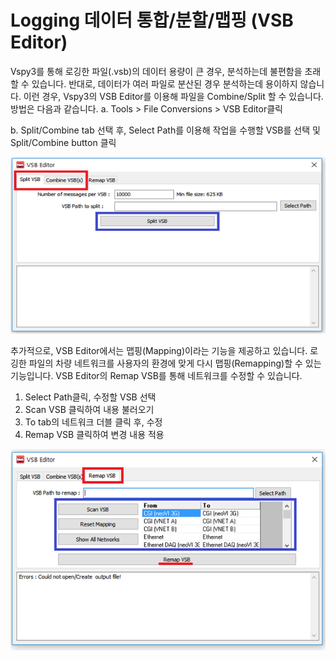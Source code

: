 # Logging 데이터 통합/분할/맵핑 (VSB Editor)

Vspy3를 통해 로깅한 파일(.vsb)의 데이터 용량이 큰 경우, 분석하는데 불편함을 초래할 수 있습니다. 반대로, 데이터가 여러 파일로 분산된 경우 분석하는데 용이하지 않습니다. 이런 경우, Vspy3의 VSB Editor를 이용해 파일을 Combine/Split 할 수 있습니다. 방법은 다음과 같습니다. 
a.	Tools > File Conversions > VSB Editor클릭
 
b.	Split/Combine tab 선택 후, Select Path를 이용해 작업을 수행할 VSB를 선택 및 
Split/Combine button 클릭

![VSBEditor-SplitVSB](../.gitbook/assets/VSBEditor-SplitVSB.png)

추가적으로, VSB Editor에서는 맵핑(Mapping)이라는 기능을 제공하고 있습니다. 로깅한 파일의 차량 네트워크를 사용자의 환경에 맞게 다시 맵핑(Remapping)할 수 있는 기능입니다. VSB Editor의 Remap VSB를 통해 네트워크를 수정할 수 있습니다. 

1. Select Path클릭, 수정할 VSB 선택
2. Scan VSB 클릭하여 내용 불러오기
3. To tab의 네트워크 더블 클릭 후, 수정
4. Remap VSB 클릭하여 변경 내용 적용

![VSBEditor-RemapVSB](../.gitbook/assets/VSBEditor-RemapVSB.png)
